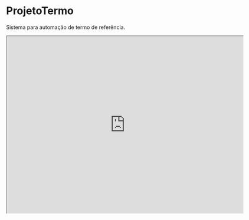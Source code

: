 # ProjetoTermo
Sistema para automação de termo de referência.
<iframe src="https://drive.google.com/file/d/1m8PzCl1tp-d7GT_5E90xqMAzEGGis9Qa/preview" width="640" height="480"></iframe>
